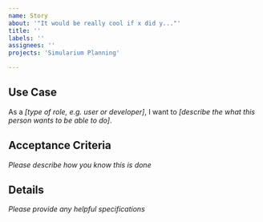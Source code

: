 ```yaml
---
name: Story
about: '"It would be really cool if x did y..."'
title: ''
labels: ''
assignees: ''
projects: 'Simularium Planning'

---
```


## Use Case
As a _[type of role, e.g. user or developer]_, I want to _[describe the what this person wants to be able to do]_.

## Acceptance Criteria
_Please describe how you know this is done_

## Details
_Please provide any helpful specifications_
